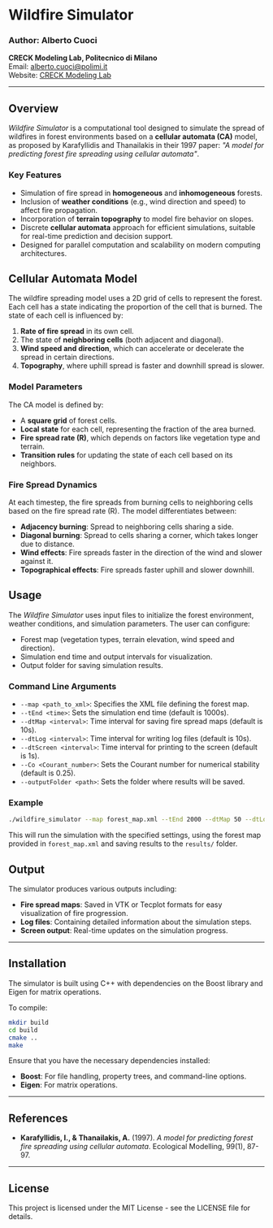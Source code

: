 # Wildfire Simulator

### Author: Alberto Cuoci  
**CRECK Modeling Lab, Politecnico di Milano**  
Email: [alberto.cuoci@polimi.it](mailto:alberto.cuoci@polimi.it)  
Website: [CRECK Modeling Lab](http://creckmodeling.chem.polimi.it/)

---

## Overview

*Wildfire Simulator* is a computational tool designed to simulate the spread of wildfires in forest environments based on a **cellular automata (CA)** model, as proposed by Karafyllidis and Thanailakis in their 1997 paper: *"A model for predicting forest fire spreading using cellular automata"*.

### Key Features
- Simulation of fire spread in **homogeneous** and **inhomogeneous** forests.
- Inclusion of **weather conditions** (e.g., wind direction and speed) to affect fire propagation.
- Incorporation of **terrain topography** to model fire behavior on slopes.
- Discrete **cellular automata** approach for efficient simulations, suitable for real-time prediction and decision support.
- Designed for parallel computation and scalability on modern computing architectures.

## Cellular Automata Model

The wildfire spreading model uses a 2D grid of cells to represent the forest. Each cell has a state indicating the proportion of the cell that is burned. The state of each cell is influenced by:
1. **Rate of fire spread** in its own cell.
2. The state of **neighboring cells** (both adjacent and diagonal).
3. **Wind speed and direction**, which can accelerate or decelerate the spread in certain directions.
4. **Topography**, where uphill spread is faster and downhill spread is slower.

### Model Parameters

The CA model is defined by:
- A **square grid** of forest cells.
- **Local state** for each cell, representing the fraction of the area burned.
- **Fire spread rate (R)**, which depends on factors like vegetation type and terrain.
- **Transition rules** for updating the state of each cell based on its neighbors.

### Fire Spread Dynamics

At each timestep, the fire spreads from burning cells to neighboring cells based on the fire spread rate (R). The model differentiates between:
- **Adjacency burning**: Spread to neighboring cells sharing a side.
- **Diagonal burning**: Spread to cells sharing a corner, which takes longer due to distance.
- **Wind effects**: Fire spreads faster in the direction of the wind and slower against it.
- **Topographical effects**: Fire spreads faster uphill and slower downhill.

## Usage

The *Wildfire Simulator* uses input files to initialize the forest environment, weather conditions, and simulation parameters. The user can configure:
- Forest map (vegetation types, terrain elevation, wind speed and direction).
- Simulation end time and output intervals for visualization.
- Output folder for saving simulation results.

### Command Line Arguments

- `--map <path_to_xml>`: Specifies the XML file defining the forest map.
- `--tEnd <time>`: Sets the simulation end time (default is 1000s).
- `--dtMap <interval>`: Time interval for saving fire spread maps (default is 10s).
- `--dtLog <interval>`: Time interval for writing log files (default is 10s).
- `--dtScreen <interval>`: Time interval for printing to the screen (default is 1s).
- `--Co <Courant_number>`: Sets the Courant number for numerical stability (default is 0.25).
- `--outputFolder <path>`: Sets the folder where results will be saved.

### Example

```bash
./wildfire_simulator --map forest_map.xml --tEnd 2000 --dtMap 50 --dtLog 50 --dtScreen 10 --Co 0.5 --outputFolder results/
```

This will run the simulation with the specified settings, using the forest map provided in `forest_map.xml` and saving results to the `results/` folder.

## Output

The simulator produces various outputs including:

- **Fire spread maps**: Saved in VTK or Tecplot formats for easy visualization of fire progression.
- **Log files**: Containing detailed information about the simulation steps.
- **Screen output**: Real-time updates on the simulation progress.

---

## Installation

The simulator is built using C++ with dependencies on the Boost library and Eigen for matrix operations.

To compile:

```bash
mkdir build
cd build
cmake ..
make
```

Ensure that you have the necessary dependencies installed:

- **Boost**: For file handling, property trees, and command-line options.
- **Eigen**: For matrix operations.

---

## References

- **Karafyllidis, I., & Thanailakis, A.** (1997). *A model for predicting forest fire spreading using cellular automata*. Ecological Modelling, 99(1), 87-97.

---

## License

This project is licensed under the MIT License - see the LICENSE file for details.